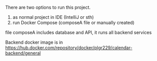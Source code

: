 There are two options to run this project.
1. as normal project in IDE (IntelliJ or sth)
2. run Docker Compose (composeA file or manually created)

file composeA includes database and API, it runs all backend services

Backend docker image is in https://hub.docker.com/repository/docker/plgr229/calendar-backend/general
